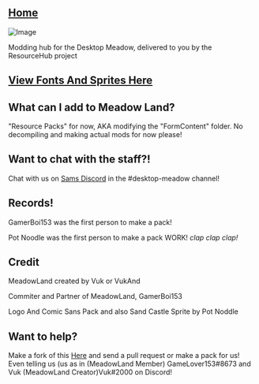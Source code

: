 ## [Home](https://unofficialsamhub.github.io/MeadowLand/)

![Image](https://cdn.discordapp.com/attachments/702937727754043473/703296452004282538/BCw65lm_50x.png)

Modding hub for the Desktop Meadow, delivered to you by the ResourceHub project

## [View Fonts And Sprites Here](rp/index/INDEX.md)

## What can I add to Meadow Land?
"Resource Packs" for now, AKA modifying the "FormContent" folder.
No decompiling and making actual mods for now please!

## Want to chat with the staff?!

Chat with us on [Sams Discord](https://discord.gg/mXDzAzw) in the #desktop-meadow channel!

## Records!
GamerBoi153 was the first person to make a pack!

Pot Noodle was the first person to make a pack WORK! *clap clap clap!*



## Credit
MeadowLand created by Vuk or VukAnd

Commiter and Partner of MeadowLand, GamerBoi153

Logo And Comic Sans Pack and also Sand Castle Sprite by Pot Noddle

## Want to help?

Make a fork of this [Here](https://github.com/UnofficialSamHub/MeadowLand/) and send a pull request or make a pack for us! Even telling us (us as in (MeadowLand Member) GameLover153#8673 and Vuk (MeadowLand Creator)Vuk#2000 on Discord!
